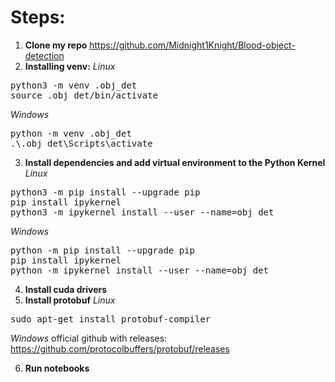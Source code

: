 # Steps: 
1. **Clone my repo** https://github.com/Midnight1Knight/Blood-object-detection
2. **Installing venv:**
*Linux*
<pre>
python3 -m venv .obj_det
source .obj_det/bin/activate
</pre> 
*Windows*
<pre>
python -m venv .obj_det
.\.obj_det\Scripts\activate
</pre> 
3. **Install dependencies and add virtual environment to the Python Kernel**
*Linux*
<pre>
python3 -m pip install --upgrade pip
pip install ipykernel
python3 -m ipykernel install --user --name=obj_det
</pre>
*Windows*
<pre>
python -m pip install --upgrade pip
pip install ipykernel
python -m ipykernel install --user --name=obj_det
</pre> 
4. **Install cuda drivers**
5. **Install protobuf**
*Linux*
<pre>
sudo apt-get install protobuf-compiler
</pre>
*Windows* official github with releases: https://github.com/protocolbuffers/protobuf/releases

6. **Run notebooks**
